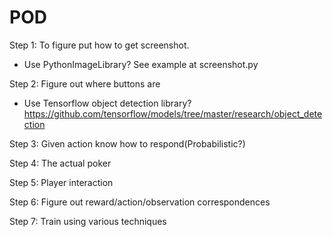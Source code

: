 # POD

Step 1: To figure put how to get screenshot. 
- Use PythonImageLibrary? See example at screenshot.py

Step 2: Figure out where buttons are
- Use Tensorflow object detection library?
https://github.com/tensorflow/models/tree/master/research/object_detection

Step 3: Given action know how to respond(Probabilistic?)

Step 4: The actual poker

Step 5: Player interaction

Step 6: Figure out reward/action/observation correspondences 

Step 7: Train using various techniques 
